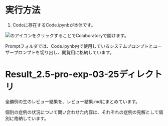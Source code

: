 # 実行方法
1. Codeに存在するCode.ipynbが本体です。

<img src ="https://github.com/Takumi173/JPMA2022TF1-1/assets/109738801/522a6fd7-b171-4ad3-8f56-e73a718a6542">のアイコンをクリックすることでColaboratoryで開けます。

Promptフォルダでは、Code.ipynb内で使用しているシステムプロンプトとユーザープロンプトを切り出し、閲覧用に格納しています。

# Result_2.5-pro-exp-03-25ディレクトリ
全勝例の生のレビュー結果を、レビュー結果.mdにまとめています。

個別の症例の状況について問い合わせた内容は、それぞれの症例の見解として個別に格納しています。